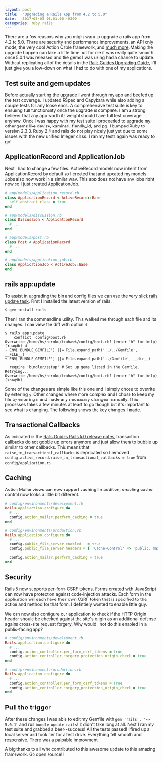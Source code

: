 ```yaml
---
layout: post
title:  "Upgrading a Rails App from 4.2 to 5.0"
date:   2017-02-05 08:01:00 -0500
categories: ruby rails
---
```


There are a few reasons why you might want to upgrade a rails app from 4.2 to 5.0. There are security and performance improvements, an API only mode, the very cool Action Cable framework, and [much more][rails5_final]. Making the upgrade happen can take a little time but for me it was really quite smooth once 5.0.1 was released and the gems I was using had a chance to update. Without replicating all of the details in the [Rails Guides Upgrading Guide][rails_guides_upgrading], I'll just give you a low-down on what I had to do with one of my applications.

## Test suite and gem updates

Before actually starting the upgrade I went through my app and beefed up the test coverage. I updated RSpec and Capybara while also adding a couple tests for any loose ends. A comprehensive test suite is key to ensuring full functionality once the upgrade is complete. I am a strong believer that any app worth its weight should have full test coverage anyhow. Once I was happy with my test suite I proceeded to upgrade my other gems like devise, kaminari, fiendly_id, and pg. I bumped Ruby to version 2.3.3. Ruby 2.4 and rails do not play nicely just yet due to some issues with the new unified Integer class. I ran my tests again was ready to go!

## ApplicationRecord and ApplicationJob

Next I had to change a few files. ActiveRecord models now inherit from ApplicationRecord by default so I created that and updated my models. Jobs also now work in a similar way. This app does not have any jobs right now so I just created ApplicationJob.

```ruby
# app/models/application_record.rb
class ApplicationRecord < ActiveRecord::Base
  self.abstract_class = true
end

# app/models/discussion.rb
class Discussion < ApplicationRecord
  # ...
end

# app/models/post.rb
class Post < ApplicationRecord
  # ...
end

# app/models/application_job.rb
class ApplicationJob < ActiveJob::Base
end
```

## rails app:update

To assist in upgrading the bin and config files we can use the very slick [rails update task][rails-update-task]. First I installed the latest version of rails.

```
$ gem install rails
```

Then I ran the commandline utility. This walked me through each file and its changes. I can view the diff with option `d`

```shell
$ rails app:update
    conflict  config/boot.rb
Overwrite /home/hs/heroku/truhawk/config/boot.rb? (enter "h" for help) [Ynaqdh] d
- ENV['BUNDLE_GEMFILE'] ||= File.expand_path('../../Gemfile', __FILE__)
+ ENV['BUNDLE_GEMFILE'] ||= File.expand_path('../Gemfile', __dir__)

  require 'bundler/setup' # Set up gems listed in the Gemfile.
Retrying...
Overwrite /home/hs/heroku/truhawk/config/boot.rb? (enter "h" for help) [Ynaqdh]
```

Some of the changes are simple like this one and I simply chose to overrite by entering `y`. Other changes where more complex and I chose to keep my file by entering `n` and made any necessary changes manually. This processes takes a few minutes at least to go though but it's important to see what is changing. The following shows the key changes I made.

## Transactional Callbacks

As indicated in the [Rails Guides Rails 5.0 release notes][rails_guides_rail_5_release_notes], transaction callbacks do not gobble up errors anymore and just allow them to bubble up similar to other callbacks. This means that `raise_in_transactional_callbacks` is depricated so I removed `config.active_record.raise_in_transactional_callbacks = true` from `config/application.rb`.

## Caching

Action Mailer views can now support caching! In addition, enabling cache control now looks a little bit different.

```ruby
# config/environments/development.rb
Rails.application.configure do
  # ...
  config.action_mailer.perform_caching = true
end

# config/environments/production.rb
Rails.application.configure do
  # ...
  config.public_file_server.enabled   = true
  config.public_file_server.headers = { 'Cache-Control' => 'public, max-age=3600' }

  config.action_mailer.perform_caching = true
end
```

## Security

Rails 5 now supports per-form CSRF tokens. Forms created with JavaScript can now have protection against code-injection attacks. Each form in the application will each have their own CSRF token that is specified to the action and method for that form. I defintiely wanted to enable little guy.

We can now also configure our application to check if the HTTP Origin header should be checked against the site's origin as an additional defense agains cross-site request forgery. Why would I not do this enabled in a public-facing app?

```ruby
# config/environments/development.rb
Rails.application.configure do
  # ...
  config.action_controller.per_form_csrf_tokens = true
  config.action_controller.forgery_protection_origin_check = true
end

# config/environments/production.rb
Rails.application.configure do
  # ...
  config.action_controller.per_form_csrf_tokens = true
  config.action_controller.forgery_protection_origin_check = true
end
```

## Pull the trigger

After these changes I was able to edit my Gemfile with `gem 'rails', '~> 5.0.1'` and run `bundle update rails`! It didn't take long at all. Next I ran my test suite and grabbed a beer--success! All the tests passed! I fired up a local server and took her for a test drive. Everything felt smooth and responsive. There was a palpable improvment.

A big thanks to all who contributed to this awesome update to this amazing framework. Go open source!!


[rails5_final]: http://weblog.rubyonrails.org/2016/6/30/Rails-5-0-final/
[rails_guides_upgrading]: http://guides.rubyonrails.org/upgrading_ruby_on_rails.html
[rails_guides_rail_5_release_notes]: http://edgeguides.rubyonrails.org/5_0_release_notes.html
[rails-update-task]: http://guides.rubyonrails.org/upgrading_ruby_on_rails.html#the-update-task
